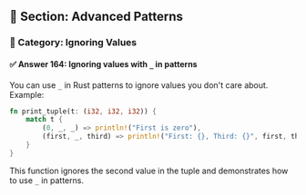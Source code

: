 ## 📘 Section: Advanced Patterns  
### 🔹 Category: Ignoring Values  
#### ✅ Answer 164: Ignoring values with `_` in patterns

You can use `_` in Rust patterns to ignore values you don't care about. Example:

```rust
fn print_tuple(t: (i32, i32, i32)) {
    match t {
        (0, _, _) => println!("First is zero"),
        (first, _, third) => println!("First: {}, Third: {}", first, third),
    }
}
```

This function ignores the second value in the tuple and demonstrates how to use `_` in patterns.

